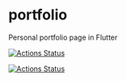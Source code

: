 # portfolio

Personal portfolio page in Flutter

[![Actions Status](https://github.com/jvalentik/portfolio/workflows/Lint%20and%20tests/badge.svg
)](https://github.com/jvalentik/portfolio)


[![Actions Status](https://github.com/jvalentik/portfolio/workflows/Firebase%20Deployement/badge.svg
)](https://github.com/jvalentik/portfolio)
